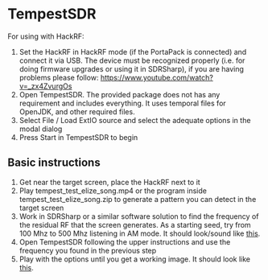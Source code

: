 # TempestSDR

For using with HackRF:
1. Set the HackRF in HackRF mode (if the PortaPack is connected) and connect it via USB. The device must be recognized properly (i.e. for doing firmware upgrades or using it in SDRSharp), if you are having problems please follow: https://www.youtube.com/watch?v=_zx4ZvurgOs
2. Open TempestSDR. The provided package does not has any requirement and includes everything. It uses temporal files for OpenJDK, and other required files.
3. Select File / Load ExtIO source and select the adequate options in the modal dialog
4. Press Start in TempestSDR to begin

## Basic instructions

1. Get near the target screen, place the HackRF next to it
2. Play tempest_test_elize_song.mp4 or the program inside tempest_test_elize_song.zip to generate a pattern you can detect in the target screen
3. Work in SDRSharp or a similar software solution to find the frequency of the residual RF that the screen generates. As a starting seed, try from 100 Mhz to 500 Mhz listening in AM mode. It should look/sound like [this](find.mp4).
4. Open TempestSDR following the upper instructions and use the frequency you found in the previous step
5. Play with the options until you get a working image. It should look like [this](demo.mp4).
